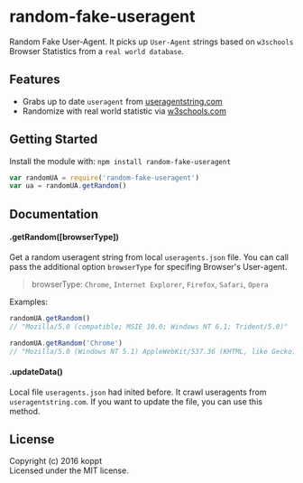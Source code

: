 # random-fake-useragent

Random Fake User-Agent. It picks up `User-Agent` strings based on `w3schools` Browser Statistics from a `real world database`.

## Features

* Grabs up to date `useragent` from [useragentstring.com](http://useragentstring.com/)
* Randomize with real world statistic via [w3schools.com](http://www.w3schools.com)

## Getting Started

Install the module with: `npm install random-fake-useragent`

```javascript
var randomUA = require('random-fake-useragent')
var ua = randomUA.getRandom()
```

## Documentation

#### .getRandom([browserType])

Get a random useragent string from local `useragents.json` file. You can call pass the additional option `browserType` for specifing Browser's User-agent.

> browserType: `Chrome`, `Internet Explorer`, `Firefox`, `Safari`, `Opera`

Examples:

```javascript
randomUA.getRandom()
// "Mozilla/5.0 (compatible; MSIE 10.0; Windows NT 6.1; Trident/5.0)"

randomUA.getRandom('Chrome')
// "Mozilla/5.0 (Windows NT 5.1) AppleWebKit/537.36 (KHTML, like Gecko) Chrome/36.0.1985.67 Safari/537.36"
```

#### .updateData()

Local file `useragents.json` had inited before. It crawl useragents from `useragentstring.com`. If you want to update the file, you can use this method.

## License

Copyright (c) 2016 koppt  
Licensed under the MIT license.